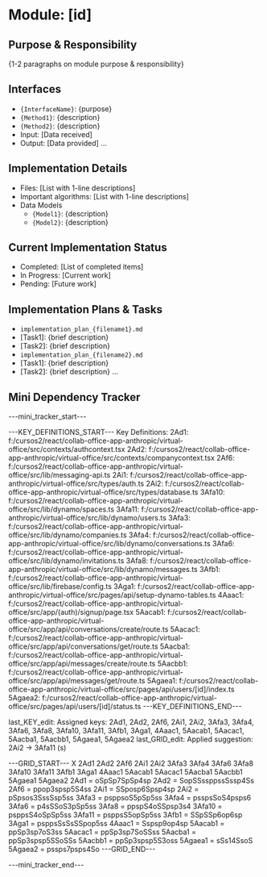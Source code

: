 # Module: [id]

## Purpose & Responsibility
{1-2 paragraphs on module purpose & responsibility}

## Interfaces
* `{InterfaceName}`: {purpose}
* `{Method1}`: {description}
* `{Method2}`: {description}
* Input: [Data received]
* Output: [Data provided]
...

## Implementation Details
* Files: [List with 1-line descriptions]
* Important algorithms: [List with 1-line descriptions]
* Data Models
    * `{Model1}`: {description}
    * `{Model2}`: {description}

## Current Implementation Status
* Completed: [List of completed items]
* In Progress: [Current work]
* Pending: [Future work]

## Implementation Plans & Tasks
* `implementation_plan_{filename1}.md`
* [Task1]: {brief description}
* [Task2]: {brief description}
* `implementation_plan_{filename2}.md`
* [Task1]: {brief description}
* [Task2]: {brief description} 
...

## Mini Dependency Tracker
---mini_tracker_start---

---KEY_DEFINITIONS_START---
Key Definitions:
2Ad1: f:/cursos2/react/collab-office-app-anthropic/virtual-office/src/contexts/authcontext.tsx
2Ad2: f:/cursos2/react/collab-office-app-anthropic/virtual-office/src/contexts/companycontext.tsx
2Af6: f:/cursos2/react/collab-office-app-anthropic/virtual-office/src/lib/messaging-api.ts
2Ai1: f:/cursos2/react/collab-office-app-anthropic/virtual-office/src/types/auth.ts
2Ai2: f:/cursos2/react/collab-office-app-anthropic/virtual-office/src/types/database.ts
3Afa10: f:/cursos2/react/collab-office-app-anthropic/virtual-office/src/lib/dynamo/spaces.ts
3Afa11: f:/cursos2/react/collab-office-app-anthropic/virtual-office/src/lib/dynamo/users.ts
3Afa3: f:/cursos2/react/collab-office-app-anthropic/virtual-office/src/lib/dynamo/companies.ts
3Afa4: f:/cursos2/react/collab-office-app-anthropic/virtual-office/src/lib/dynamo/conversations.ts
3Afa6: f:/cursos2/react/collab-office-app-anthropic/virtual-office/src/lib/dynamo/invitations.ts
3Afa8: f:/cursos2/react/collab-office-app-anthropic/virtual-office/src/lib/dynamo/messages.ts
3Afb1: f:/cursos2/react/collab-office-app-anthropic/virtual-office/src/lib/firebase/config.ts
3Aga1: f:/cursos2/react/collab-office-app-anthropic/virtual-office/src/pages/api/setup-dynamo-tables.ts
4Aaac1: f:/cursos2/react/collab-office-app-anthropic/virtual-office/src/app/(auth)/signup/page.tsx
5Aacab1: f:/cursos2/react/collab-office-app-anthropic/virtual-office/src/app/api/conversations/create/route.ts
5Aacac1: f:/cursos2/react/collab-office-app-anthropic/virtual-office/src/app/api/conversations/get/route.ts
5Aacba1: f:/cursos2/react/collab-office-app-anthropic/virtual-office/src/app/api/messages/create/route.ts
5Aacbb1: f:/cursos2/react/collab-office-app-anthropic/virtual-office/src/app/api/messages/get/route.ts
5Agaea1: f:/cursos2/react/collab-office-app-anthropic/virtual-office/src/pages/api/users/[id]/index.ts
5Agaea2: f:/cursos2/react/collab-office-app-anthropic/virtual-office/src/pages/api/users/[id]/status.ts
---KEY_DEFINITIONS_END---

last_KEY_edit: Assigned keys: 2Ad1, 2Ad2, 2Af6, 2Ai1, 2Ai2, 3Afa3, 3Afa4, 3Afa6, 3Afa8, 3Afa10, 3Afa11, 3Afb1, 3Aga1, 4Aaac1, 5Aacab1, 5Aacac1, 5Aacba1, 5Aacbb1, 5Agaea1, 5Agaea2
last_GRID_edit: Applied suggestion: 2Ai2 -> 3Afa11 (s)

---GRID_START---
X 2Ad1 2Ad2 2Af6 2Ai1 2Ai2 3Afa3 3Afa4 3Afa6 3Afa8 3Afa10 3Afa11 3Afb1 3Aga1 4Aaac1 5Aacab1 5Aacac1 5Aacba1 5Aacbb1 5Agaea1 5Agaea2
2Ad1 = oSpSp7SpSp4sp
2Ad2 = SopSSssppssSssp4Ss
2Af6 = ppop3spsp5S4ss
2Ai1 = SSposp6Spsp4sp
2Ai2 = pSpsos3SssSsp5ss
3Afa3 = psppsoS5pSp5ss
3Afa4 = psspsSoS4psps6
3Afa6 = p4sSSoS3pSp5ss
3Afa8 = ppspS4oSSpsp3s4
3Afa10 = psppsS4oSpSp5ss
3Afa11 = psppsS5opSp5ss
3Afb1 = SSpSSp6op6sp
3Aga1 = psppsSsSsSSpop5ss
4Aaac1 = Sspsp9op4sp
5Aacab1 = ppSp3sp7oS3ss
5Aacac1 = ppSp3sp7SoSSss
5Aacba1 = ppSp3spsp5SSoSSs
5Aacbb1 = ppSp3spsp5S3oss
5Agaea1 = sSs14SsoS
5Agaea2 = pssps7psps4So
---GRID_END---

---mini_tracker_end---
